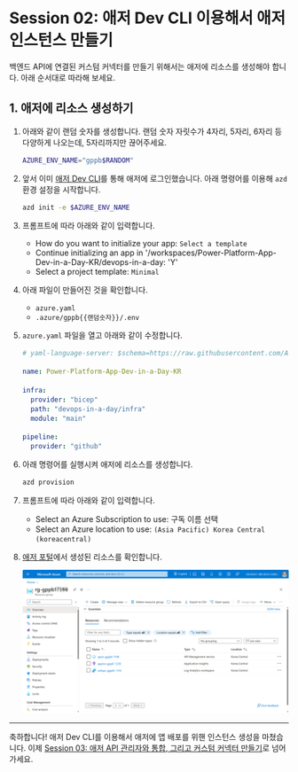 # Session 02: 애저 Dev CLI 이용해서 애저 인스턴스 만들기 #

백엔드 API에 연결된 커스텀 커넥터를 만들기 위해서는 애저에 리소스를 생성해야 합니다. 아래 순서대로 따라해 보세요.

## 1. 애저에 리소스 생성하기 ##

1. 아래와 같이 랜덤 숫자를 생성합니다. 랜덤 숫자 자릿수가 4자리, 5자리, 6자리 등 다양하게 나오는데, 5자리까지만 끊어주세요.

    ```bash
    AZURE_ENV_NAME="gppb$RANDOM"
    ```

1. 앞서 이미 [애저 Dev CLI][azd cli]를 통해 애저에 로그인했습니다. 아래 명령어를 이용해 `azd` 환경 설정을 시작합니다.

    ```bash
    azd init -e $AZURE_ENV_NAME
    ```

1. 프롬프트에 따라 아래와 같이 입력합니다.

   - How do you want to initialize your app: `Select a template`
   - Continue initializing an app in '/workspaces/Power-Platform-App-Dev-in-a-Day-KR/devops-in-a-day: 'Y'
   - Select a project template: `Minimal`

1. 아래 파일이 만들어진 것을 확인합니다.

   - `azure.yaml`
   - `.azure/gppb{{랜덤숫자}}/.env`

1. `azure.yaml` 파일을 열고 아래와 같이 수정합니다.

    ```yaml
    # yaml-language-server: $schema=https://raw.githubusercontent.com/Azure/azure-dev/main/schemas/v1.0/azure.yaml.json

    name: Power-Platform-App-Dev-in-a-Day-KR

    infra:
      provider: "bicep"
      path: "devops-in-a-day/infra"
      module: "main"

    pipeline:
      provider: "github"
    ```

1. 아래 명령어를 실행시켜 애저에 리소스를 생성합니다.

    ```bash
    azd provision
    ```

1. 프롬프트에 따라 아래와 같이 입력합니다.

   - Select an Azure Subscription to use: 구독 이름 선택
   - Select an Azure location to use: `(Asia Pacific) Korea Central (koreacentral)`

1. [애저 포털][az portal]에서 생성된 리소스를 확인합니다.

    ![리소스 프로비저닝 결과][image01]

---

축하합니다! 애저 Dev CLI를 이용해서 애저에 앱 배포를 위핸 인스턴스 생성을 마쳤습니다. 이제 [Session 03: 애저 API 관리자와 통합, 그리고 커스텀 커넥터 만들기](./03-custom-connector.md)로 넘어가세요.

[image01]: ./images/01-image01.png

[az portal]: https://portal.azure.com?WT.mc_id=dotnet-87051-juyoo

[azd cli]: https://learn.microsoft.com/ko-kr/azure/developer/azure-developer-cli/overview?WT.mc_id=dotnet-87051-juyoo
